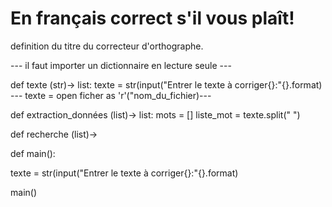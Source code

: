 # En français correct s'il vous plaît!
definition du titre du correcteur d'orthographe.

--- il faut importer un dictionnaire en lecture seule ---

def texte (str)-> list:
  texte = str(input("Entrer le texte à corriger{}:"{}.format)
  --- texte = open ficher as 'r'("nom_du_fichier)---

def extraction_données (list)-> list:
  mots = [] 
  liste_mot = texte.split(" ")
  
def recherche (list)-> 


def main():

texte = str(input("Entrer le texte à corriger{}:"{}.format)

main()
